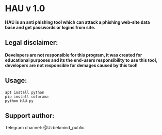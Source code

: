 # HAU v 1.0
#### HAU is an anti phishing tool which can attack a phishing web-site data base and get passwords or logins from site.

## Legal disclaimer:
#### Developers are not responsible for this program, it was created for educational purposes and its the end-users responsibility to use this tool, developers are not responsible for demages caused by this tool!

## Usage:
####
```
apt install python
pip install colorama
python HAU.py
```
## Support author:
Telegram channel: @Uzbekmind_public

